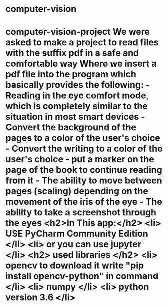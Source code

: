 # computer-vision
# computer-vision-project We were asked to make a project to read files with the suffix pdf in a safe and comfortable way Where we insert a pdf file into the program which basically provides the following: - Reading in the eye comfort mode, which is completely similar to the situation in most smart devices - Convert the background of the pages to a color of the user's choice - Convert the writing to a color of the user's choice - put a marker on the page of the book to continue reading from it - The ability to move between pages (scaling) depending on the movement of the iris of the eye - The ability to take a screenshot through the eyes  &lt;h2>In This app:&lt;/h2> &lt;li> USE PyCharm Community Edition &lt;/li> &lt;li> or you can use jupyter &lt;/li>  &lt;h2> used libraries &lt;/h2> &lt;li> opencv to download it write "pip install opencv-python" in command &lt;/li> &lt;li> numpy &lt;/li> &lt;li> python version 3.6 &lt;/li>
